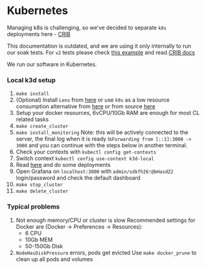 # Kubernetes

<div class="warning">

Managing k8s is challenging, so we've decided to separate `k8s` deployments here - [CRIB](https://github.com/smartcontractkit/crib)

This documentation is outdated, and we are using it only internally to run our soak tests. For `v2` tests please check [this example](../crib.md) and read [CRIB docs](https://github.com/smartcontractkit/crib)

</div>

We run our software in Kubernetes.

### Local k3d setup

1. `make install`
2. (Optional) Install `Lens` from [here](https://k8slens.dev/) or use `k9s` as a low resource consumption alternative from [here](https://k9scli.io/topics/install/)
   or from source [here](https://github.com/smartcontractkit/helmenv)
3. Setup your docker resources, 6vCPU/10Gb RAM are enough for most CL related tasks
4. `make create_cluster`
5. `make install_monitoring` Note: this will be actively connected to the server, the final log when it is ready is`Forwarding from [::1]:3000 -> 3000` and you can continue with the steps below in another terminal.
6. Check your contexts with `kubectl config get-contexts`
7. Switch context `kubectl config use-context k3d-local`
8. Read [here](README.md) and do some deployments
9. Open Grafana on `localhost:3000` with `admin/sdkfh26!@bHasdZ2` login/password and check the default dashboard
10. `make stop_cluster`
11. `make delete_cluster`

### Typical problems

1. Not enough memory/CPU or cluster is slow
   Recommended settings for Docker are (Docker -> Preferences -> Resources):
   - 6 CPU
   - 10Gb MEM
   - 50-150Gb Disk
2. `NodeHasDiskPressure` errors, pods get evicted
   Use `make docker_prune` to clean up all pods and volumes
